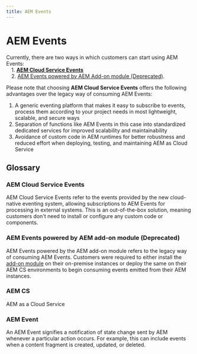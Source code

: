```yaml
---
title: AEM Events
---
```


# AEM Events

Currently, there are two ways in which customers can start using AEM Events:<br/>&emsp;1. **[AEM Cloud Service Events](./cloud-native/index.md)** <br/>&emsp;2. [AEM Events powered by AEM Add-on module (Deprecated)](./aem-addon-module/index.md).

Please note that choosing **AEM Cloud Service Events** offers the following advantages over the legacy way of consuming AEM Events:

1. A generic eventing platform that makes it easy to subscribe to events, process them according to your project needs in most lightweight, scalable, and secure ways
2. Separation of functions like AEM Events in this case into standardized dedicated services for improved scalability and maintainability
3. Avoidance of custom code in AEM runtimes for better robustness and reduced effort when deploying, testing, and maintaining AEM as Cloud Service

## Glossary

### AEM Cloud Service Events

AEM Cloud Service Events refer to the events provided by the new cloud-native eventing system, allowing subscriptions to AEM Events for processing in external systems. This is an out-of-the-box solution, meaning customers don't need to install or configure any custom code or components.

### AEM Events powered by AEM add-on module (Deprecated)

AEM Events powered by the AEM add-on module refers to the legacy way of consuming AEM Events. Customers were required to either install the [add-on module](https://github.com/adobe/aio-lib-java/tree/main/aem/aio_aem_events) on their on-premise instances or deploy the same on their AEM CS environments to begin consuming events emitted from their AEM instances.

### AEM CS

AEM as a Cloud Service

### AEM Event

An AEM Event signifies a notification of state change sent by AEM whenever a particular action occurs. For example, this can include events when a content fragment is created, updated, or deleted.
